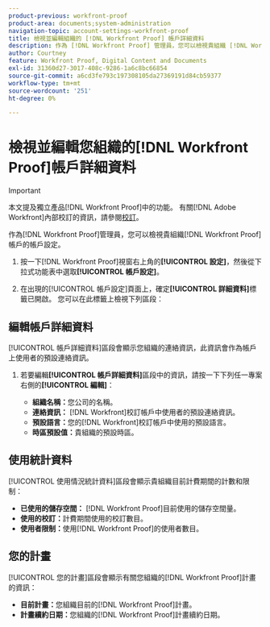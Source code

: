 ```yaml
---
product-previous: workfront-proof
product-area: documents;system-administration
navigation-topic: account-settings-workfront-proof
title: 檢視並編輯組織的 [!DNL Workfront Proof] 帳戶詳細資料
description: 作為 [!DNL Workfront Proof] 管理員，您可以檢視貴組織 [!DNL Workfront Proof] 帳戶的帳戶設定。
author: Courtney
feature: Workfront Proof, Digital Content and Documents
exl-id: 31360d27-3017-408c-9286-1a6c8bc66854
source-git-commit: a6cd3fe793c197308105da27369191d84cb59377
workflow-type: tm+mt
source-wordcount: '251'
ht-degree: 0%

---
```


# 檢視並編輯您組織的[!DNL Workfront Proof]帳戶詳細資料

>[!IMPORTANT]
>
>本文提及獨立產品[!DNL Workfront Proof]中的功能。 有關[!DNL Adobe Workfront]內部校訂的資訊，請參閱[校訂](../../../review-and-approve-work/proofing/proofing.md)。

作為[!DNL Workfront Proof]管理員，您可以檢視貴組織[!DNL Workfront Proof]帳戶的帳戶設定。

1. 按一下[!DNL Workfront Proof]視窗右上角的&#x200B;**[!UICONTROL 設定]**，然後從下拉式功能表中選取&#x200B;**[!UICONTROL 帳戶設定]**。

1. 在出現的[!UICONTROL 帳戶設定]頁面上，確定&#x200B;**[!UICONTROL 詳細資料]**&#x200B;標籤已開啟。
您可以在此標籤上檢視下列區段：

## 編輯帳戶詳細資料

[!UICONTROL 帳戶詳細資料]區段會顯示您組織的連絡資訊，此資訊會作為帳戶上使用者的預設連絡資訊。

1. 若要編輯&#x200B;**[!UICONTROL 帳戶詳細資料]**&#x200B;區段中的資訊，請按一下下列任一專案右側的&#x200B;**[!UICONTROL 編輯]**：

   * **組織名稱：**&#x200B;您公司的名稱。
   * **連絡資訊：** [!DNL Workfront]校訂帳戶中使用者的預設連絡資訊。
   * **預設語言：**&#x200B;您的[!DNL Workfront]校訂帳戶中使用的預設語言。
   * **時區預設值：**&#x200B;貴組織的預設時區。

## 使用統計資料

[!UICONTROL 使用情況統計資料]區段會顯示貴組織目前計費期間的計數和限制：

* **已使用的儲存空間：** [!DNL Workfront Proof]目前使用的儲存空間量。
* **使用的校訂：**&#x200B;計費期間使用的校訂數目。
* **使用者限制：**&#x200B;使用[!DNL Workfront Proof]的使用者數目。

## 您的計畫

[!UICONTROL 您的計畫]區段會顯示有關您組織的[!DNL Workfront Proof]計畫的資訊：

* **目前計畫：**&#x200B;您組織目前的[!DNL Workfront Proof]計畫。
* **計畫續約日期：**&#x200B;您組織的[!DNL Workfront Proof]計畫續約日期。
